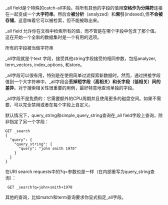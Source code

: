 
\_all field是个特殊的catch-all字段。将所有其他的字段的值用**空格作为分隔符**连接在一起变成一个**大字符串**。然后会**被分析**（analyzed）和**索引**(indexed),但**不会被存储**。这意味着它可以被检索，但不能被取出来。

\_all field 允许你在文档中检索所有的值，而不管是在哪个字段中包含了那个值。这在开始一个全新的数据集时是一个有用的选项。

所有的字段被当做字符串

\_all字段就是个text 字段，接受其他string字段接受的相同参数，包括analyzer, term_vectors, index_options, 和store。

\_all字段可以很有用，特别是在使用简单过滤探索新数据时。然而，通过拼接字段值到一个大字符串中，\_all字段会**丢掉短字段（高相关）和长字段（低相关）间的差异**。对于搜索相关性很重要的用例，最好特意地查询单独的字段。

\_all字段不是免费的：它需要额外的CPU周期并且使用更多的磁盘空间。如果不需要，可以完全禁用或者在每个字段上自定义。

默认情况下，query_string和simple_query_string查询在\_all field字段上查询，除非指定了另一个字段：

    GET _search
    {
      "query": {
        "query_string": {
          "query": "john smith 1970"
        }
      }
    }

 在URI search requests中的?q=参数也是一样（在内部重写为query_string查询）：
 
     GET _search?q=john+smith+1970

其他的查询，比如match和term查询要求你显式指定\_all字段。

